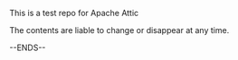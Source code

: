 This is a test repo for Apache Attic

The contents are liable to change or disappear at any time.

--ENDS--
